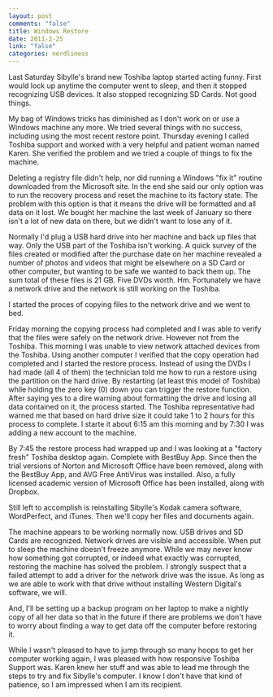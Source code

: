 ```yaml
--- 
layout: post
comments: "false"
title: Windows Restore
date: 2011-2-25
link: "false"
categories: nerdliness
---
```

Last Saturday Sibylle's brand new Toshiba laptop started acting funny. First would lock up anytime the computer went to sleep, and then it stopped recognizing USB devices. It also stopped recognizing SD Cards. Not good things.

My bag of Windows tricks has diminished as I don't work on or use a Windows machine any more. We tried several things with no success, including using the most recent restore point. Thursday evening I called Toshiba support and worked with a very helpful and patient woman named Karen. She verified the problem and we tried a couple of things to fix the machine.

Deleting a registry file didn't help, nor did running a Windows "fix it" routine downloaded from the Microsoft site. In the end she said our only option was to run the recovery process and reset the machine to its factory state. The problem with this option is that it means the drive will be formatted and all data on it lost. We bought her machine the last week of January so there isn't a lot of new data on there, but we didn't want to lose any of it.

Normally I'd plug a USB hard drive into her machine and back up files that way. Only the USB part of the Toshiba isn't working. A quick survey of the files created or modified after the purchase date on her machine revealed a number of photos and videos that might be elsewhere on a SD Card or other computer, but wanting to be safe we wanted to back them up. The sum total of these files is 21 GB. Five DVDs worth. Hm. Fortunately we have a network drive and the network is still working on the Toshiba.

I started the proces of copying files to the network drive and we went to bed.

Friday morning the copying process had completed and I was able to verify that the files were safely on the network drive. However not from the Toshiba. This morning I was unable to view network attached devices from the Toshiba. Using another computer I verified that the copy operation had completed and I started the restore process. Instead of using the DVDs I had made (all 4 of them) the technician told me how to run a restore using the partition on the hard drive. By restarting (at least this model of Toshiba) while holding the zero key (0) down you can trigger the restore function. After saying yes to a dire warning about formatting the drive and losing all data contained on it, the process started. The Toshiba representative had warned me that based on hard drive size it could take 1 to 2 hours for this process to complete. I starte it about 6:15 am this morning and by 7:30 I was adding a new account to the machine.

By 7:45 the restore process had wrapped up and I was looking at a "factory fresh" Toshiba desktop again. Complete with BestBuy App. Since then the trial versions of Norton and Microsoft Office have been removed, along with the BestBuy App, and AVG Free AntiVirus was installed. Also, a fully licensed academic version of Microsoft Office has been installed, along with Dropbox.

Still left to accomplish is reinstalling Sibylle's Kodak camera software, WordPerfect, and iTunes. Then we'll copy her files and documents again.

The machine appears to be working normally now. USB drives and SD Cards are recognized. Network drives are visible and accessible. When put to sleep the machine doesn't freeze anymore. While we may never know how something got corrupted, or indeed what exactly was corrupted, restoring the machine has solved the problem. I strongly suspect that a failed attempt to add a driver for the network drive was the issue. As long as we are able to work with that drive without installing Western Digital's software, we will.

And, I'll be setting up a backup program on her laptop to make a nightly copy of all her data so that in the future if there are problems we don't have to worry about finding a way to get data off the computer before restoring it.

While I wasn't pleased to have to jump through so many hoops to get her computer working again, I was pleased with how responsive Toshiba Support was. Karen knew her stuff and was able to lead me through the steps to try and fix Sibylle's computer. I know I don't have that kind of patience, so I am impressed when I am its recipient.
